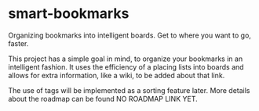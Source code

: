 # smart-bookmarks
Organizing bookmarks into intelligent boards. Get to where you want to go, faster.

This project has a simple goal in mind, to organize your bookmarks in an intelligent fashion. 
It uses the efficiency of a placing lists into boards and allows for extra information, like a wiki, to be added about that link.

The use of tags will be implemented as a sorting feature later. More details about the roadmap can be found NO ROADMAP LINK YET.
